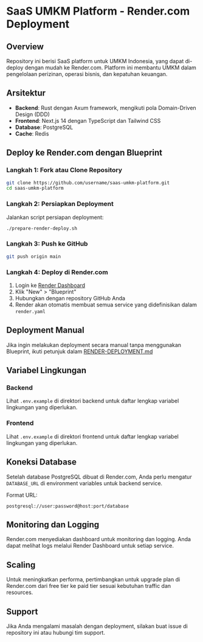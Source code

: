# SaaS UMKM Platform - Render.com Deployment

## Overview

Repository ini berisi SaaS platform untuk UMKM Indonesia, yang dapat di-deploy dengan mudah ke Render.com. Platform ini membantu UMKM dalam pengelolaan perizinan, operasi bisnis, dan kepatuhan keuangan.

## Arsitektur

- **Backend**: Rust dengan Axum framework, mengikuti pola Domain-Driven Design (DDD)
- **Frontend**: Next.js 14 dengan TypeScript dan Tailwind CSS
- **Database**: PostgreSQL
- **Cache**: Redis

## Deploy ke Render.com dengan Blueprint

### Langkah 1: Fork atau Clone Repository

```bash
git clone https://github.com/username/saas-umkm-platform.git
cd saas-umkm-platform
```

### Langkah 2: Persiapkan Deployment

Jalankan script persiapan deployment:

```bash
./prepare-render-deploy.sh
```

### Langkah 3: Push ke GitHub

```bash
git push origin main
```

### Langkah 4: Deploy di Render.com

1. Login ke [Render Dashboard](https://dashboard.render.com/)
2. Klik "New" > "Blueprint"
3. Hubungkan dengan repository GitHub Anda
4. Render akan otomatis membuat semua service yang didefinisikan dalam `render.yaml`

## Deployment Manual

Jika ingin melakukan deployment secara manual tanpa menggunakan Blueprint, ikuti petunjuk dalam [RENDER-DEPLOYMENT.md](RENDER-DEPLOYMENT.md)

## Variabel Lingkungan

### Backend

Lihat `.env.example` di direktori backend untuk daftar lengkap variabel lingkungan yang diperlukan.

### Frontend

Lihat `.env.example` di direktori frontend untuk daftar lengkap variabel lingkungan yang diperlukan.

## Koneksi Database

Setelah database PostgreSQL dibuat di Render.com, Anda perlu mengatur `DATABASE_URL` di environment variables untuk backend service.

Format URL:

```
postgresql://user:password@host:port/database
```

## Monitoring dan Logging

Render.com menyediakan dashboard untuk monitoring dan logging. Anda dapat melihat logs melalui Render Dashboard untuk setiap service.

## Scaling

Untuk meningkatkan performa, pertimbangkan untuk upgrade plan di Render.com dari free tier ke paid tier sesuai kebutuhan traffic dan resources.

## Support

Jika Anda mengalami masalah dengan deployment, silakan buat issue di repository ini atau hubungi tim support.

